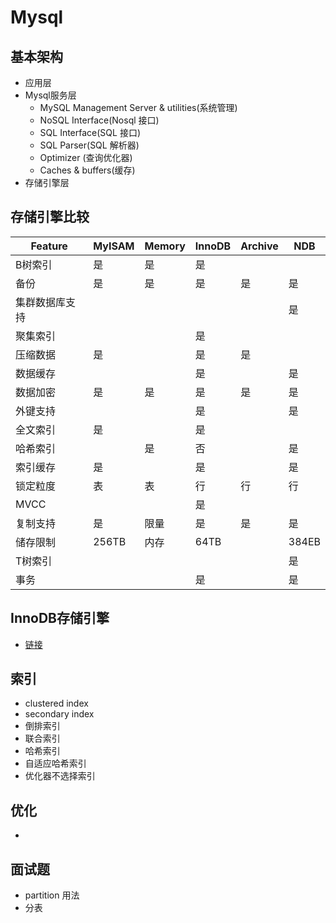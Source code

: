 # Mysql

## 基本架构

- 应用层	
- Mysql服务层	
  - MySQL Management Server & utilities(系统管理)	
  - NoSQL Interface(Nosql 接口)	
  - SQL Interface(SQL 接口)	
  - SQL Parser(SQL 解析器)	
  - Optimizer (查询优化器)	
  - Caches & buffers(缓存)	
- 存储引擎层

## 存储引擎比较	
|  Feature  |  MyISAM	|   Memory	|   InnoDB	|  Archive  |   NDB  |	
|-----------|-----------|-----------|-----------|-----------|--------|	
|B树索引   |是         |	是|	是|	|	|	
|备份|	是|	是|	是|	是|	是|	
|集群数据库支持|	 | |		| |	是|	
|聚集索引	| |	 |	是	| 	| |	
|压缩数据	|是	| 	|是	|是	| |	
|数据缓存	| ||	是|	 |	是|	
|数据加密	|是	|是	|是|	是|	是|	
|外键支持	| |	 |	是|	 |	是|	
|全文索引	|是	 |  	|是	| 	| |	
|哈希索引	| |	是|	否|	 |	是|	
|索引缓存	|是	||	是|	 |	是|	
|锁定粒度	|表	|表|	行	|行|	行|	
|MVCC	 | 	| |	是|	 |	 |	
|复制支持| 是	|限量	|是	|是	|是|	
|储存限制|	256TB|	内存	|64TB	| |	384EB|	
|T树索引	| 	| 	| 	| |	是|	
|事务|	 	| |	是	| |	是|

## InnoDB存储引擎

- [链接](innodb.md)

## 索引

- clustered index 
- secondary index
- 倒排索引
- 联合索引
- 哈希索引
- 自适应哈希索引
- 优化器不选择索引

## 优化

- 

## 面试题

- partition 用法
- 分表